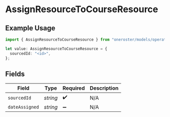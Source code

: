 # AssignResourceToCourseResource

## Example Usage

```typescript
import { AssignResourceToCourseResource } from "oneroster/models/operations";

let value: AssignResourceToCourseResource = {
  sourcedId: "<id>",
};
```

## Fields

| Field              | Type               | Required           | Description        |
| ------------------ | ------------------ | ------------------ | ------------------ |
| `sourcedId`        | *string*           | :heavy_check_mark: | N/A                |
| `dateAssigned`     | *string*           | :heavy_minus_sign: | N/A                |